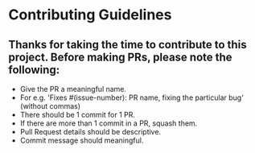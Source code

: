# Contributing Guidelines

## Thanks for taking the time to contribute to this project. Before making PRs, please note the following:
- Give the PR a meaningful name.
- For e.g. 'Fixes #(issue-number): PR name, fixing the particular bug' (without commas)
- There should be 1 commit for 1 PR.
- If there are more than 1 commit in a PR, squash them.
- Pull Request details should be descriptive.
- Commit message should meaningful.
